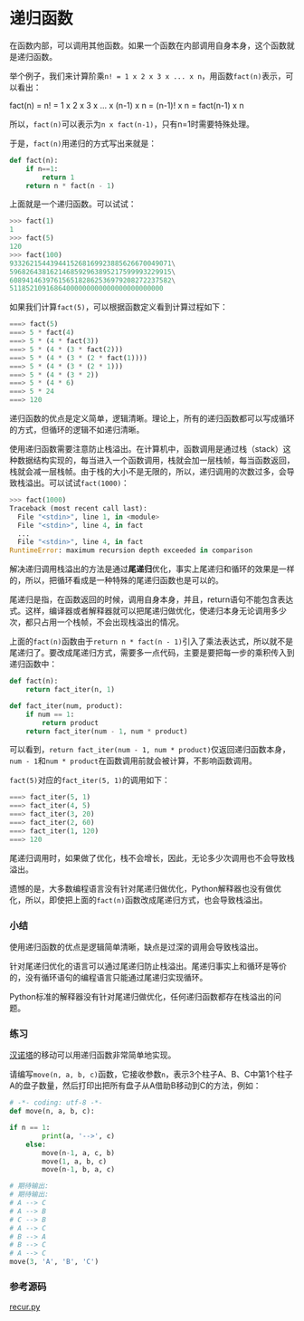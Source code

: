 # 递归函数

在函数内部，可以调用其他函数。如果一个函数在内部调用自身本身，这个函数就是递归函数。

举个例子，我们来计算阶乘`n! = 1 x 2 x 3 x ... x n`，用函数`fact(n)`表示，可以看出：

fact\(n\) = n! = 1 x 2 x 3 x ... x \(n-1\) x n = \(n-1\)! x n = fact\(n-1\) x n

所以，`fact(n)`可以表示为`n x fact(n-1)`，只有n=1时需要特殊处理。

于是，`fact(n)`用递归的方式写出来就是：

```py
def fact(n):
    if n==1:
        return 1
    return n * fact(n - 1)
```

上面就是一个递归函数。可以试试：

```py
>>> fact(1)
1
>>> fact(5)
120
>>> fact(100)
9332621544394415268169923885626670049071\
5968264381621468592963895217599993229915\
6089414639761565182862536979208272237582\
51185210916864000000000000000000000000
```

如果我们计算`fact(5)`，可以根据函数定义看到计算过程如下：

```py
===> fact(5)
===> 5 * fact(4)
===> 5 * (4 * fact(3))
===> 5 * (4 * (3 * fact(2)))
===> 5 * (4 * (3 * (2 * fact(1))))
===> 5 * (4 * (3 * (2 * 1)))
===> 5 * (4 * (3 * 2))
===> 5 * (4 * 6)
===> 5 * 24
===> 120
```

递归函数的优点是定义简单，逻辑清晰。理论上，所有的递归函数都可以写成循环的方式，但循环的逻辑不如递归清晰。

使用递归函数需要注意防止栈溢出。在计算机中，函数调用是通过栈（stack）这种数据结构实现的，每当进入一个函数调用，栈就会加一层栈帧，每当函数返回，栈就会减一层栈帧。由于栈的大小不是无限的，所以，递归调用的次数过多，会导致栈溢出。可以试试`fact(1000)`：

```py
>>> fact(1000)
Traceback (most recent call last):
  File "<stdin>", line 1, in <module>
  File "<stdin>", line 4, in fact
  ...
  File "<stdin>", line 4, in fact
RuntimeError: maximum recursion depth exceeded in comparison
```

解决递归调用栈溢出的方法是通过**尾递归**优化，事实上尾递归和循环的效果是一样的，所以，把循环看成是一种特殊的尾递归函数也是可以的。

尾递归是指，在函数返回的时候，调用自身本身，并且，return语句不能包含表达式。这样，编译器或者解释器就可以把尾递归做优化，使递归本身无论调用多少次，都只占用一个栈帧，不会出现栈溢出的情况。

上面的`fact(n)`函数由于`return n * fact(n - 1)`引入了乘法表达式，所以就不是尾递归了。要改成尾递归方式，需要多一点代码，主要是要把每一步的乘积传入到递归函数中：

```py
def fact(n):
    return fact_iter(n, 1)

def fact_iter(num, product):
    if num == 1:
        return product
    return fact_iter(num - 1, num * product)
```

可以看到，`return fact_iter(num - 1, num * product)`仅返回递归函数本身，`num - 1`和`num * product`在函数调用前就会被计算，不影响函数调用。

`fact(5)`对应的`fact_iter(5, 1)`的调用如下：

```py
===> fact_iter(5, 1)
===> fact_iter(4, 5)
===> fact_iter(3, 20)
===> fact_iter(2, 60)
===> fact_iter(1, 120)
===> 120
```

尾递归调用时，如果做了优化，栈不会增长，因此，无论多少次调用也不会导致栈溢出。

遗憾的是，大多数编程语言没有针对尾递归做优化，Python解释器也没有做优化，所以，即使把上面的`fact(n)`函数改成尾递归方式，也会导致栈溢出。

### 小结

使用递归函数的优点是逻辑简单清晰，缺点是过深的调用会导致栈溢出。

针对尾递归优化的语言可以通过尾递归防止栈溢出。尾递归事实上和循环是等价的，没有循环语句的编程语言只能通过尾递归实现循环。

Python标准的解释器没有针对尾递归做优化，任何递归函数都存在栈溢出的问题。

### 练习

[汉诺塔](http://baike.baidu.com/view/191666.htm)的移动可以用递归函数非常简单地实现。

请编写`move(n, a, b, c)`函数，它接收参数`n`，表示3个柱子A、B、C中第1个柱子A的盘子数量，然后打印出把所有盘子从A借助B移动到C的方法，例如：

```py
# -*- coding: utf-8 -*-
def move(n, a, b, c):

if n == 1:
        print(a, '-->', c)
    else:
        move(n-1, a, c, b)
        move(1, a, b, c)
        move(n-1, b, a, c)

# 期待输出:
# 期待输出:
# A --> C
# A --> B
# C --> B
# A --> C
# B --> A
# B --> C
# A --> C
move(3, 'A', 'B', 'C')
```

### 参考源码

[recur.py](https://github.com/michaelliao/learn-python3/blob/master/samples/function/recur.py)

